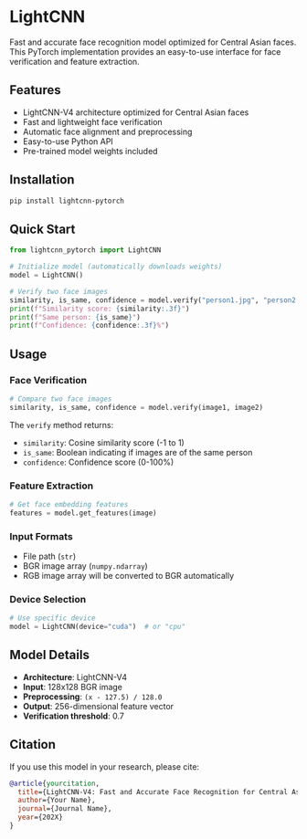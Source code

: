 # LightCNN

Fast and accurate face recognition model optimized for Central Asian faces. This PyTorch implementation provides an easy-to-use interface for face verification and feature extraction.

## Features
- LightCNN-V4 architecture optimized for Central Asian faces
- Fast and lightweight face verification
- Automatic face alignment and preprocessing
- Easy-to-use Python API
- Pre-trained model weights included

## Installation
```bash
pip install lightcnn-pytorch
```

## Quick Start
```python
from lightcnn_pytorch import LightCNN

# Initialize model (automatically downloads weights)
model = LightCNN()

# Verify two face images
similarity, is_same, confidence = model.verify("person1.jpg", "person2.jpg")
print(f"Similarity score: {similarity:.3f}")
print(f"Same person: {is_same}")
print(f"Confidence: {confidence:.3f}%")
```

## Usage

### Face Verification
```python
# Compare two face images
similarity, is_same, confidence = model.verify(image1, image2)
```

The `verify` method returns:
- `similarity`: Cosine similarity score (-1 to 1)
- `is_same`: Boolean indicating if images are of the same person
- `confidence`: Confidence score (0-100%)

### Feature Extraction
```python
# Get face embedding features
features = model.get_features(image)
```

### Input Formats
- File path (`str`)
- BGR image array (`numpy.ndarray`)
- RGB image array will be converted to BGR automatically

### Device Selection
```python
# Use specific device
model = LightCNN(device="cuda")  # or "cpu"
```

## Model Details
- **Architecture**: LightCNN-V4
- **Input**: 128x128 BGR image
- **Preprocessing**: `(x - 127.5) / 128.0`
- **Output**: 256-dimensional feature vector
- **Verification threshold**: 0.7

## Citation
If you use this model in your research, please cite:

```bibtex
@article{yourcitation,
  title={LightCNN-V4: Fast and Accurate Face Recognition for Central Asian Faces},
  author={Your Name},
  journal={Journal Name},
  year={202X}
}
```

